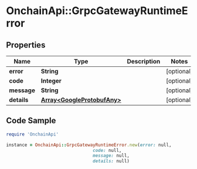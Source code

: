 # OnchainApi::GrpcGatewayRuntimeError

## Properties

Name | Type | Description | Notes
------------ | ------------- | ------------- | -------------
**error** | **String** |  | [optional] 
**code** | **Integer** |  | [optional] 
**message** | **String** |  | [optional] 
**details** | [**Array&lt;GoogleProtobufAny&gt;**](GoogleProtobufAny.md) |  | [optional] 

## Code Sample

```ruby
require 'OnchainApi'

instance = OnchainApi::GrpcGatewayRuntimeError.new(error: null,
                                 code: null,
                                 message: null,
                                 details: null)
```


